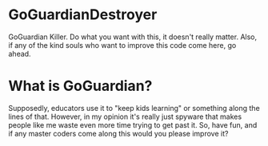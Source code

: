 # GoGuardianDestroyer
GoGuardian Killer.
Do what you want with this, it doesn't really matter.
Also, if any of the kind souls who want to improve this code come here, go ahead.
# What is GoGuardian?
Supposedly, educators use it to "keep kids learning" or something along the lines of that. 
However, in my opinion it's really just spyware that makes people like me waste even more time trying to get past it. So, have fun, and if any master coders come along this
would you please improve it?
